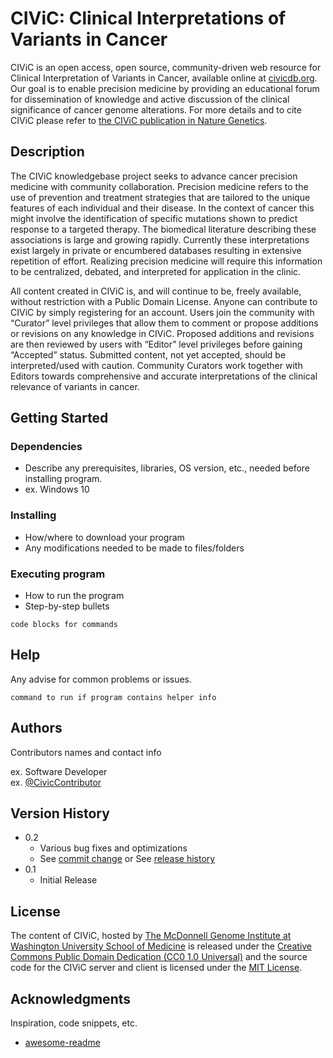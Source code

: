 # CIViC: Clinical Interpretations of Variants in Cancer 

CIViC is an open access, open source, community-driven web resource for Clinical Interpretation of Variants in Cancer, available online at [civicdb.org](https://civicdb.org/). Our goal is to enable precision medicine by providing an educational forum for dissemination of knowledge and active discussion of the clinical significance of cancer genome alterations. For more details and to cite CIViC please refer to [the CIViC publication in Nature Genetics](http://www.nature.com/ng/journal/v49/n2/full/ng.3774.html).

## Description

The CIViC knowledgebase project seeks to advance cancer precision medicine with community collaboration. Precision medicine refers to the use of prevention and treatment strategies that are tailored to the unique features of each individual and their disease. In the context of cancer this might involve the identification of specific mutations shown to predict response to a targeted therapy. The biomedical literature describing these associations is large and growing rapidly. Currently these interpretations exist largely in private or encumbered databases resulting in extensive repetition of effort. Realizing precision medicine will require this information to be centralized, debated, and interpreted for application in the clinic.

All content created in CIViC is, and will continue to be, freely available, without restriction with a Public Domain License. Anyone can contribute to CIViC by simply registering for an account. Users join the community with “Curator” level privileges that allow them to comment or propose additions or revisions on any knowledge in CIViC. Proposed additions and revisions are then reviewed by users with “Editor” level privileges before gaining “Accepted” status. Submitted content, not yet accepted, should be interpreted/used with caution. Community Curators work together with Editors towards comprehensive and accurate interpretations of the clinical relevance of variants in cancer.

## Getting Started

### Dependencies

* Describe any prerequisites, libraries, OS version, etc., needed before installing program.
* ex. Windows 10

### Installing

* How/where to download your program
* Any modifications needed to be made to files/folders

### Executing program

* How to run the program
* Step-by-step bullets
```
code blocks for commands
```

## Help

Any advise for common problems or issues.
```
command to run if program contains helper info
```

## Authors

Contributors names and contact info

ex. Software Developer  
ex. [@CivicContributor](https://twitter.com/civiccontributor)

## Version History

* 0.2
    * Various bug fixes and optimizations
    * See [commit change]() or See [release history]()
* 0.1
    * Initial Release

## License

The content of CIViC, hosted by [The McDonnell Genome Institute at Washington University School of Medicine](http://genome.wustl.edu/) is released under the [Creative Commons Public Domain Dedication (CC0 1.0 Universal)](https://creativecommons.org/publicdomain/zero/1.0/) and the source code for the CIViC server and client is licensed under the [MIT License](http://opensource.org/licenses/MIT).

## Acknowledgments

Inspiration, code snippets, etc.
* [awesome-readme](https://github.com/matiassingers/awesome-readme)
